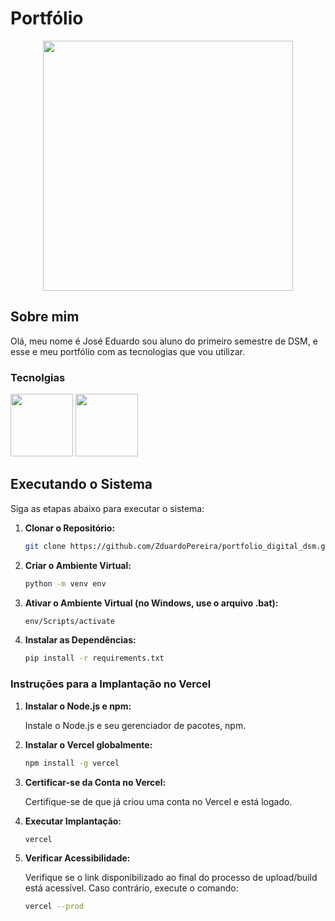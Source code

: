 
<h1>Portfólio</h1>

<div align="center">
<img src="https://github.com/ZduardoPereira/portfolio_digital_dsm/assets/127692036/564599d4-1d7d-4902-9cb5-99c906bb1705" width="400px" />
</div>

<h2>Sobre mim</h2>
<p>Olá, meu nome é José Eduardo sou aluno do primeiro semestre de DSM, e esse e meu portfólio com as tecnologias que vou utilizar.</p>

<h3>Tecnolgias </h3>
<img src="https://github.com/ZduardoPereira/portfolio_digital_dsm/assets/127692036/e50c42ea-cb7e-4571-afc2-a9cc3d4f7dad" width="100px"/>
<img src="https://github.com/ZduardoPereira/portfolio_digital_dsm/assets/127692036/946fd8a0-01c0-483a-9e48-40ce3b10c2cc" width="100px"/>

## Executando o Sistema

Siga as etapas abaixo para executar o sistema:

1. **Clonar o Repositório:**

    ```bash
    git clone https://github.com/ZduardoPereira/portfolio_digital_dsm.git
    ```


2. **Criar o Ambiente Virtual:**

    ```bash
    python -m venv env
    ```

3. **Ativar o Ambiente Virtual (no Windows, use o arquivo .bat):**

    ```bash
    env/Scripts/activate
    ```

4. **Instalar as Dependências:**

    ```bash
    pip install -r requirements.txt
    ```


### Instruções para a Implantação no Vercel

1. **Instalar o Node.js e npm:**

    Instale o Node.js e seu gerenciador de pacotes, npm.

2. **Instalar o Vercel globalmente:**

    ```bash
    npm install -g vercel
    ```

3. **Certificar-se da Conta no Vercel:**

    Certifique-se de que já criou uma conta no Vercel e está logado.

4. **Executar Implantação:**

    ```bash
    vercel
    ```


5. **Verificar Acessibilidade:**

    Verifique se o link disponibilizado ao final do processo de upload/build está acessível. Caso contrário, execute o comando:

    ```bash
    vercel --prod
    ```



